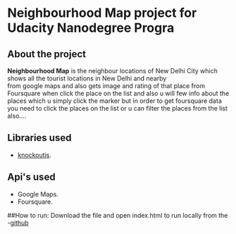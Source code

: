 # Neighbourhood Map project for Udacity Nanodegree Progra

## About the project

**Neighbourhood Map** is the neighbour locations of New Delhi City 
 which shows  all  the tourist locations in New Delhi and nearby  
 from google maps and also gets image and rating of that place 
 from Foursquare when click the place on the list and also u will 
 few info about the places which u simply click the marker but in order 
 to get foursquare data you need to click the places on the list or u can
 filter the places from the list also....

## Libraries used
- [knockoutjs](http://knockoutjs.com/).


## Api's used
- Google Maps.
- Foursquare.

##How to run:
 Download the file and open index.html to run locally from the -[github](https://github.com/sanalrenou/project-4-)



